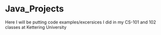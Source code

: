 # Java_Projects
Here I will be putting code examples/excersices I did in my CS-101 and 102 classes at Kettering University
